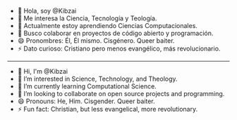 - 👋 Hola, soy @Kibzai
- 👀 Me interesa la Ciencia, Tecnología y Teología.
- 🌱 Actualmente estoy aprendiendo Ciencias Computacionales.
- 💞️ Busco colaborar en proyectos de código abierto y programación.
- 😄 Pronombres: Él, Él mismo. Cisgénero. Queer baiter.
- ⚡ Dato curioso: Cristiano pero menos evangélico, más revolucionario.
---
- 👋 Hi, I'm @Kibzai
- 👀 I’m interested in Science, Technology, and Theology.
- 🌱 I’m currently learning Computational Science.
- 💞️ I’m looking to collaborate on open source projects and programming.
- 😄 Pronouns: He, Him. Cisgender. Queer baiter.
- ⚡ Fun fact: Christian, but less evangelical, more revolutionary. 

<!---
Kibzai/Kibzai is a ✨ special ✨ repository because its `README.md` (this file) appears on my GitHub profile.
--->
